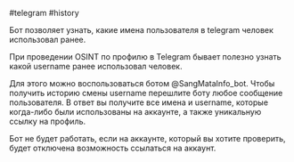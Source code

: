 #telegram #history 

Бот позволяет узнать, какие имена пользователя в telegram человек использовал ранее.

При проведении OSINT по профилю в Telegram бывает полезно узнать какой username ранее использовал человек.

Для этого можно воспользоваться ботом @SangMataInfo_bot. Чтобы получить историю смены username перешлите боту любое сообщение пользователя. В ответ вы получите все имена и username, которые когда-либо были использованы на аккаунте, а также уникальную ссылку на профиль.

Бот не будет работать, если на аккаунте, который вы хотите проверить, будет отключена возможность ссылаться на аккаунт.